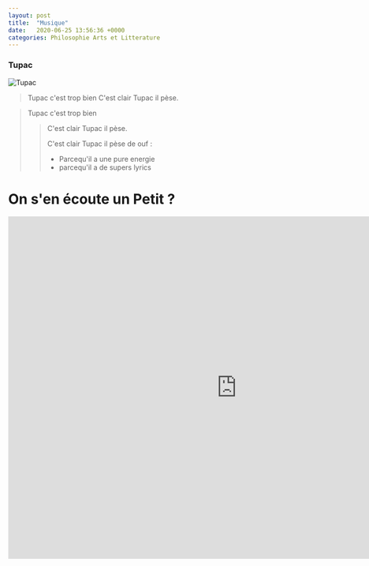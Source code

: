 ```yaml
---
layout: post
title:  "Musique"
date:   2020-06-25 13:56:36 +0000
categories: Philosophie Arts et Litterature
---
```


### Tupac

![Tupac](https://www.leparisien.fr/resizer/MRRC1K35rOAxaH1BFM9vyqyGmjA=/932x582/arc-anglerfish-eu-central-1-prod-leparisien.s3.amazonaws.com/public/ZRUB7IELF4RAUO4ZRV5TNJVRVQ.jpg)

> Tupac c'est trop bien
C'est clair Tupac il pèse.

> Tupac c'est trop bien
>
> > C'est clair Tupac il pèse.
> >
> > C'est clair Tupac il pèse de ouf :
> >
> > * Parcequ'il a une pure energie
> > * parcequ'il a de supers lyrics

# On s'en écoute un Petit ?

<iframe width="925" height="694" src="https://www.youtube.com/embed/GP_9HbagioU" frameborder="0" allow="accelerometer; autoplay; encrypted-media; gyroscope; picture-in-picture" allowfullscreen></iframe>
